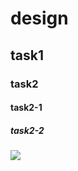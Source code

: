 # design
## task1
### task2
#### task2-1
##### task2-2
![](https://gitlab.com/picbed/bed/uploads/3108530ec4715eb40cb5f7891d17a6d7/WX20220929-125544_2x.png)
  
